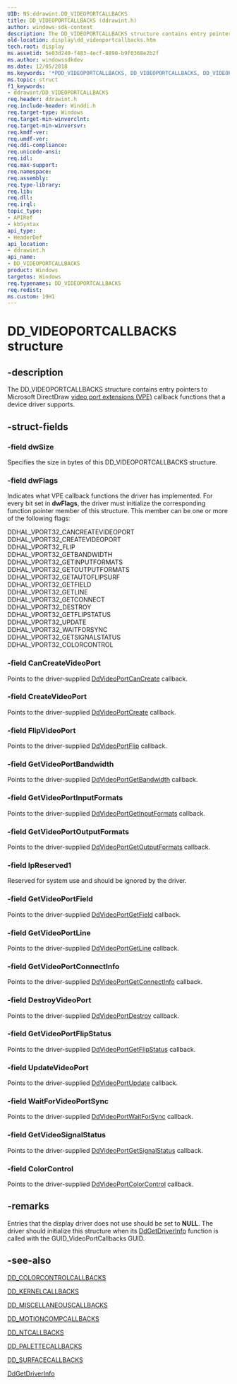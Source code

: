 ```yaml
---
UID: NS:ddrawint.DD_VIDEOPORTCALLBACKS
title: DD_VIDEOPORTCALLBACKS (ddrawint.h)
author: windows-sdk-content
description: The DD_VIDEOPORTCALLBACKS structure contains entry pointers to Microsoft DirectDraw video port extensions (VPE) callback functions that a device driver supports.
old-location: display\dd_videoportcallbacks.htm
tech.root: display
ms.assetid: 5e03d240-f483-4ecf-8890-b9f0368e2b2f
ms.author: windowssdkdev
ms.date: 12/05/2018
ms.keywords: '*PDD_VIDEOPORTCALLBACKS, DD_VIDEOPORTCALLBACKS, DD_VIDEOPORTCALLBACKS structure [Display Devices], PDD_VIDEOPORTCALLBACKS, PDD_VIDEOPORTCALLBACKS structure pointer [Display Devices], ddrawint/DD_VIDEOPORTCALLBACKS, ddrawint/PDD_VIDEOPORTCALLBACKS, ddstrcts_e0a55748-eb24-4e5f-8208-bcb0083cdf21.xml, display.dd_videoportcallbacks'
ms.topic: struct
f1_keywords:
- ddrawint/DD_VIDEOPORTCALLBACKS
req.header: ddrawint.h
req.include-header: Winddi.h
req.target-type: Windows
req.target-min-winverclnt: 
req.target-min-winversvr: 
req.kmdf-ver: 
req.umdf-ver: 
req.ddi-compliance: 
req.unicode-ansi: 
req.idl: 
req.max-support: 
req.namespace: 
req.assembly: 
req.type-library: 
req.lib: 
req.dll: 
req.irql: 
topic_type:
- APIRef
- kbSyntax
api_type:
- HeaderDef
api_location:
- ddrawint.h
api_name:
- DD_VIDEOPORTCALLBACKS
product: Windows
targetos: Windows
req.typenames: DD_VIDEOPORTCALLBACKS
req.redist: 
ms.custom: 19H1
---
```


# DD_VIDEOPORTCALLBACKS structure


## -description


The DD_VIDEOPORTCALLBACKS structure contains entry pointers to Microsoft DirectDraw <a href="https://docs.microsoft.com/windows-hardware/drivers/">video port extensions (VPE)</a> callback functions that a device driver supports.


## -struct-fields




### -field dwSize

Specifies the size in bytes of this DD_VIDEOPORTCALLBACKS structure.


### -field dwFlags

Indicates what VPE callback functions the driver has implemented. For every bit set in <b>dwFlags</b>, the driver must initialize the corresponding function pointer member of this structure. This member can be one or more of the following flags:


<dl>
<dt>DDHAL_VPORT32_CANCREATEVIDEOPORT</dt>
<dt>DDHAL_VPORT32_CREATEVIDEOPORT</dt>
<dt>DDHAL_VPORT32_FLIP</dt>
<dt>DDHAL_VPORT32_GETBANDWIDTH</dt>
<dt>DDHAL_VPORT32_GETINPUTFORMATS</dt>
<dt>DDHAL_VPORT32_GETOUTPUTFORMATS</dt>
<dt>DDHAL_VPORT32_GETAUTOFLIPSURF</dt>
<dt>DDHAL_VPORT32_GETFIELD</dt>
<dt>DDHAL_VPORT32_GETLINE</dt>
<dt>DDHAL_VPORT32_GETCONNECT</dt>
<dt>DDHAL_VPORT32_DESTROY</dt>
<dt>DDHAL_VPORT32_GETFLIPSTATUS</dt>
<dt>DDHAL_VPORT32_UPDATE</dt>
<dt>DDHAL_VPORT32_WAITFORSYNC</dt>
<dt>DDHAL_VPORT32_GETSIGNALSTATUS</dt>
<dt>DDHAL_VPORT32_COLORCONTROL</dt>
</dl>



### -field CanCreateVideoPort

Points to the driver-supplied <a href="https://docs.microsoft.com/windows/desktop/api/ddrawint/nc-ddrawint-pdd_vportcb_cancreatevideoport">DdVideoPortCanCreate</a> callback.


### -field CreateVideoPort

Points to the driver-supplied <a href="https://docs.microsoft.com/windows/desktop/api/ddrawint/nc-ddrawint-pdd_vportcb_createvideoport">DdVideoPortCreate</a> callback.


### -field FlipVideoPort

Points to the driver-supplied <a href="https://docs.microsoft.com/windows/desktop/api/ddrawint/nc-ddrawint-pdd_vportcb_flip">DdVideoPortFlip</a> callback.


### -field GetVideoPortBandwidth

Points to the driver-supplied <a href="https://docs.microsoft.com/windows/desktop/api/ddrawint/nc-ddrawint-pdd_vportcb_getbandwidth">DdVideoPortGetBandwidth</a> callback.


### -field GetVideoPortInputFormats

Points to the driver-supplied <a href="https://docs.microsoft.com/windows/desktop/api/ddrawint/nc-ddrawint-pdd_vportcb_getinputformats">DdVideoPortGetInputFormats</a> callback.


### -field GetVideoPortOutputFormats

Points to the driver-supplied <a href="https://docs.microsoft.com/windows/desktop/api/ddrawint/nc-ddrawint-pdd_vportcb_getoutputformats">DdVideoPortGetOutputFormats</a> callback.


### -field lpReserved1

Reserved for system use and should be ignored by the driver.


### -field GetVideoPortField

Points to the driver-supplied <a href="https://docs.microsoft.com/windows/desktop/api/ddrawint/nc-ddrawint-pdd_vportcb_getfield">DdVideoPortGetField</a> callback.


### -field GetVideoPortLine

Points to the driver-supplied <a href="https://docs.microsoft.com/windows/desktop/api/ddrawint/nc-ddrawint-pdd_vportcb_getline">DdVideoPortGetLine</a> callback.


### -field GetVideoPortConnectInfo

Points to the driver-supplied <a href="https://docs.microsoft.com/windows/desktop/api/ddrawint/nc-ddrawint-pdd_vportcb_getvportconnect">DdVideoPortGetConnectInfo</a> callback.


### -field DestroyVideoPort

Points to the driver-supplied <a href="https://docs.microsoft.com/windows/desktop/api/ddrawint/nc-ddrawint-pdd_vportcb_destroyvport">DdVideoPortDestroy</a> callback.


### -field GetVideoPortFlipStatus

Points to the driver-supplied <a href="https://docs.microsoft.com/windows/desktop/api/ddrawint/nc-ddrawint-pdd_vportcb_getflipstatus">DdVideoPortGetFlipStatus</a> callback.


### -field UpdateVideoPort

Points to the driver-supplied <a href="https://docs.microsoft.com/windows/desktop/api/ddrawint/nc-ddrawint-pdd_vportcb_update">DdVideoPortUpdate</a> callback.


### -field WaitForVideoPortSync

Points to the driver-supplied <a href="https://docs.microsoft.com/windows/desktop/api/ddrawint/nc-ddrawint-pdd_vportcb_waitforsync">DdVideoPortWaitForSync</a> callback.


### -field GetVideoSignalStatus

Points to the driver-supplied <a href="https://docs.microsoft.com/windows/desktop/api/ddrawint/nc-ddrawint-pdd_vportcb_getsignalstatus">DdVideoPortGetSignalStatus</a> callback.


### -field ColorControl

Points to the driver-supplied <a href="https://docs.microsoft.com/windows/desktop/api/ddrawint/nc-ddrawint-pdd_vportcb_colorcontrol">DdVideoPortColorControl</a> callback.


## -remarks



Entries that the display driver does not use should be set to <b>NULL</b>. The driver should initialize this structure when its <a href="https://docs.microsoft.com/windows/desktop/api/ddrawint/nc-ddrawint-pdd_getdriverinfo">DdGetDriverInfo</a> function is called with the GUID_VideoPortCallbacks GUID.




## -see-also




<a href="https://docs.microsoft.com/windows/desktop/api/ddrawint/ns-ddrawint-dd_colorcontrolcallbacks">DD_COLORCONTROLCALLBACKS</a>



<a href="https://docs.microsoft.com/windows/desktop/api/ddrawint/ns-ddrawint-dd_kernelcallbacks">DD_KERNELCALLBACKS</a>



<a href="https://docs.microsoft.com/windows/desktop/api/ddrawint/ns-ddrawint-dd_miscellaneouscallbacks">DD_MISCELLANEOUSCALLBACKS</a>



<a href="https://docs.microsoft.com/windows/desktop/api/ddrawint/ns-ddrawint-dd_motioncompcallbacks">DD_MOTIONCOMPCALLBACKS</a>



<a href="https://docs.microsoft.com/windows/desktop/api/ddrawint/ns-ddrawint-dd_ntcallbacks">DD_NTCALLBACKS</a>



<a href="https://docs.microsoft.com/windows/desktop/api/ddrawint/ns-ddrawint-dd_palettecallbacks">DD_PALETTECALLBACKS</a>



<a href="https://docs.microsoft.com/windows/desktop/api/ddrawint/ns-ddrawint-dd_surfacecallbacks">DD_SURFACECALLBACKS</a>



<a href="https://docs.microsoft.com/windows/desktop/api/ddrawint/nc-ddrawint-pdd_getdriverinfo">DdGetDriverInfo</a>
 

 

